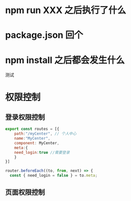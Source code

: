 # npm run XXX 之后执行了什么


# package.json 回个


# npm install 之后都会发生什么

测试


# 权限控制
## 登录权限控制
```js
export const routes = [{
    path:"/myCenter", // 个人中心
    name:"MyCenter",
    component: MyCenter, 
    meta:{
    need_login:true //需要登录
    }
}]
```
```js
router.beforeEach((to, from, next) => {
  const { need_login = false } = to.meta;
```
## 页面权限控制
